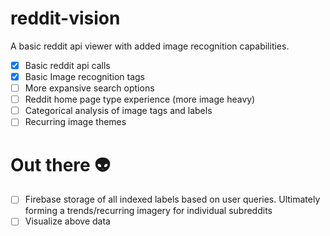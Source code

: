 # reddit-vision
A basic reddit api viewer with added image recognition capabilities.


- [x] Basic reddit api calls
- [x] Basic Image recognition tags
- [ ] More expansive search options
- [ ] Reddit home page type experience (more image heavy)
- [ ] Categorical analysis of image tags and labels
- [ ] Recurring image themes

# Out there 👽

- [ ] Firebase storage of all indexed labels based on user queries. Ultimately forming a trends/recurring imagery for individual subreddits
- [ ] Visualize above data
